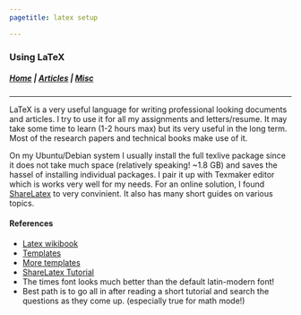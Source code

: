 ```yaml
---
pagetitle: latex setup

---
```


### Using LaTeX

##### [Home](index.html) |  [Articles](articles.html) | [Misc](misc.html) 

---


LaTeX is a very useful language for writing professional looking documents and articles. I try to use it for all my assignments and letters/resume. 
It may take some time to learn (1-2 hours max) but its very useful in the long term. Most of the research papers and technical books make use of it. 

On my Ubuntu/Debian system I usually install the full texlive package since it does not take much space (relatively speaking! ~1.8 GB) and saves the hassel of installing individual packages. I pair it up with Texmaker editor which is works very well for my needs. For an online solution, I found [ShareLatex](https://www.sharelatex.com/) to very convinient. It also has many short guides on various topics.
 
#### References 
- [Latex wikibook](https://en.wikibooks.org/wiki/LaTeX)
- [Templates](http://www.latextemplates.com/)
- [More templates](https://github.com/dustinvtran/latex-templates)
- [ShareLatex Tutorial](https://www.sharelatex.com/blog/latex-guides/beginners-tutorial.html)
- The times font looks much better than the default latin-modern font!
- Best path is to go all in after reading a short tutorial and search the questions as they come up. (especially true for math mode!)







